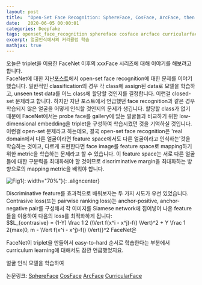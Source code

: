 ```yaml
---
layout: post
title:  "Open-Set Face Recognition: SphereFace, CosFace, ArcFace, then CurricularFace"
date:   2020-06-05 00:00:01
categories: Deepfake
tags: openset_face_recognition sphereface cosface arcface curricularface curriculum_learning
excerpt: 얼굴인식에서의 커리큘럼 학습
mathjax: true
---
```


오늘은 triplet을 이용한 FaceNet 이후의 xxxFace 시리즈에 대해 이야기를 해보려고 합니다.<br>
FaceNet에 대한 지난[포스트](https://jiryang.github.io/2020/05/23/FaceNet-and-one-shot-learning/)에서 open-set face recognition에 대한 문제를 이야기했습니다. 일반적인 classification의 경우 각 class에 assign된 data로 모델을 학습하고, unseen test data를 어느 class에 할당할 것인지를 결정합니다. 이런걸 closed-set 문제라고 합니다. 하지만 지난 포스트에서 언급했던 face recognition과 같은 경우 학습되지 않은 얼굴을 어떻게 인식할 것인지의 문제가 생깁니다. 할당할 class가 없기 때문에 FaceNet에서는 probe face를 gallery에 있는 얼굴들과 비교하기 위한 low-dimensional embedding을 triplet을 구성하여 학습시켰던 것을 기억하실 것입니다. 이런걸 open-set 문제라고 하는데요, 결국 open-set face recognition은 'real domain에서 다른 얼굴이라면 feature space에서도 다른 얼굴이라고 인식하는'것을 학습하는 것이고, 다르게 표현한다면 face image를 feature space로 mapping하기 위한 metric을 학습하는 문제라고 할 수 있습니다. 이 feature space는 서로 다른 얼굴들에 대한 구분력을 최대화해야 할 것이므로 discriminative margin을 최대화하는 방향으로의 mapping metric을 배워야 합니다.

![Fig1](https://jiryang.github.io/img/closedset_vs_openset.PNG "Closed vs Open-Set Face Recognition"){: width="70%"}{: .aligncenter}


Discriminative feature를 효과적으로 배워보자는 두 가지 시도가 우선 있었습니다. Contrasive loss(또는 pairwise ranking loss)는 anchor-positive, anchor-negative pair를 구성해서 각 이미지를 Siamese network에 집어넣어 나온 feature들을 이용하여 다음의 loss를 최적화하게 됩니다:<br>
$$L_{contrasive} = (1-Y) \frac 1 2 (\Vert f(x^i - x^j)-f() \Vert)^2 + Y \frac 1 2{max(0, m - \Vert f(x^i - x^j)-f() \Vert)}^2
FaceNet은 


FaceNet이 triplet을 만들어서 easy-to-hard 순서로 학습한다는 부분에서 curriculum learning에 대해서도 잠깐 언급했었지요.


얼굴 인식 모델을 학습하여 


논문링크: 
[SphereFace](https://arxiv.org/pdf/1704.08063.pdf)
[CosFace](https://arxiv.org/pdf/1801.09414.pdf)
[ArcFace](https://arxiv.org/pdf/1801.07698.pdf)
[CurricularFace](https://arxiv.org/pdf/2004.00288.pdf)